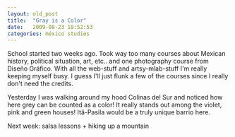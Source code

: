 ```yaml
---
layout: old_post
title:  "Gray is a Color"
date:   2009-08-23 18:52:53 
categories: méxico studies 
---
```

School started two weeks ago. Took way too many courses about Mexican history, political situation, art, etc.. and one photography course from Diseño Gráfico. With all the web-stuff and artsy-mlab-stuff I'm really keeping myself busy. I guess I'll just flunk a few of the courses since I really don't need the credits.

Yesterday I was walking around my hood Colinas del Sur and noticed how here grey can be counted as a color! It really stands out among the violet, pink and green houses! Itä-Pasila would be a truly unique barrio here.

Next week: salsa lessons + hiking up a mountain

